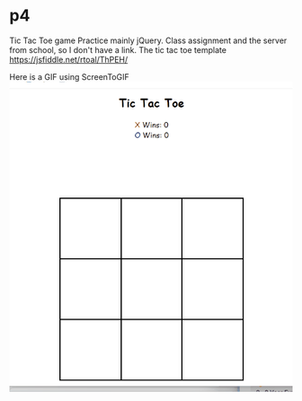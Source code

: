 # p4
Tic Tac Toe game
Practice mainly jQuery. Class assignment and the server from school, so I don't have a link.
The tic tac toe template https://jsfiddle.net/rtoal/ThPEH/

Here is a GIF using ScreenToGIF
![](https://github.com/CanhRauT/p4/blob/main/Tic_Tac_Toe_COP3014.gif)
